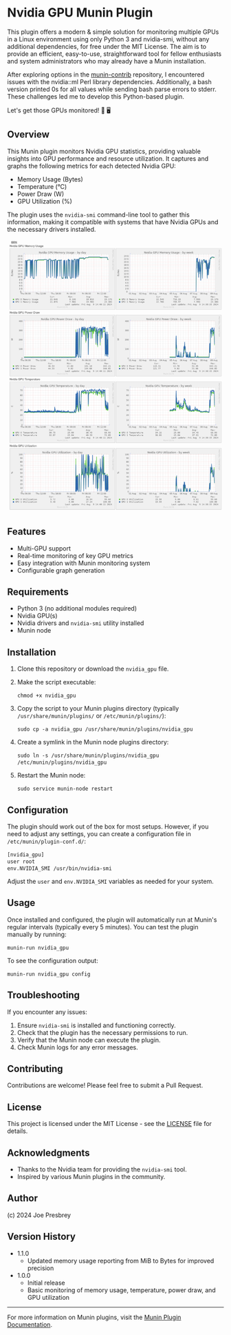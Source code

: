 # Nvidia GPU Munin Plugin

This plugin offers a modern & simple solution for monitoring multiple GPUs in a Linux environment using only Python 3 and nvidia-smi, without any additional dependencies, for free under the MIT License. The aim is to provide an efficient, easy-to-use, straightforward tool for fellow enthusiasts and system administrators who may already have a Munin installation.

After exploring options in the [munin-contrib](https://github.com/munin-monitoring/contrib/tree/master/plugins/gpu) repository, I encountered issues with the nvidia::ml Perl library dependencies. Additionally, a bash version printed 0s for all values while sending bash parse errors to stderr. These challenges led me to develop this Python-based plugin.

Let's get those GPUs monitored! 🚀 🖥️

## Overview

This Munin plugin monitors Nvidia GPU statistics, providing valuable insights into GPU performance and resource utilization. It captures and graphs the following metrics for each detected Nvidia GPU:

- Memory Usage (Bytes)
- Temperature (°C)
- Power Draw (W)
- GPU Utilization (%)

The plugin uses the `nvidia-smi` command-line tool to gather this information, making it compatible with systems that have Nvidia GPUs and the necessary drivers installed.

![Nvidia GPU Munin Plugin Screenshot](screenshot.png)

## Features

- Multi-GPU support
- Real-time monitoring of key GPU metrics
- Easy integration with Munin monitoring system
- Configurable graph generation

## Requirements

- Python 3 (no additional modules required)
- Nvidia GPU(s)
- Nvidia drivers and `nvidia-smi` utility installed
- Munin node

## Installation

1. Clone this repository or download the `nvidia_gpu` file.

2. Make the script executable:
   ```
   chmod +x nvidia_gpu
   ```

3. Copy the script to your Munin plugins directory (typically `/usr/share/munin/plugins/` or `/etc/munin/plugins/`):
   ```
   sudo cp -a nvidia_gpu /usr/share/munin/plugins/nvidia_gpu
   ```

4. Create a symlink in the Munin node plugins directory:
   ```
   sudo ln -s /usr/share/munin/plugins/nvidia_gpu /etc/munin/plugins/nvidia_gpu
   ```

5. Restart the Munin node:
   ```
   sudo service munin-node restart
   ```

## Configuration

The plugin should work out of the box for most setups. However, if you need to adjust any settings, you can create a configuration file in `/etc/munin/plugin-conf.d/`:

```
[nvidia_gpu]
user root
env.NVIDIA_SMI /usr/bin/nvidia-smi
```

Adjust the `user` and `env.NVIDIA_SMI` variables as needed for your system.

## Usage

Once installed and configured, the plugin will automatically run at Munin's regular intervals (typically every 5 minutes). You can test the plugin manually by running:

```
munin-run nvidia_gpu
```

To see the configuration output:

```
munin-run nvidia_gpu config
```

## Troubleshooting

If you encounter any issues:

1. Ensure `nvidia-smi` is installed and functioning correctly.
2. Check that the plugin has the necessary permissions to run.
3. Verify that the Munin node can execute the plugin.
4. Check Munin logs for any error messages.

## Contributing

Contributions are welcome! Please feel free to submit a Pull Request.

## License

This project is licensed under the MIT License - see the [LICENSE](LICENSE) file for details.

## Acknowledgments

- Thanks to the Nvidia team for providing the `nvidia-smi` tool.
- Inspired by various Munin plugins in the community.

## Author

(c) 2024 Joe Presbrey

## Version History

- 1.1.0
  - Updated memory usage reporting from MiB to Bytes for improved precision
- 1.0.0
  - Initial release
  - Basic monitoring of memory usage, temperature, power draw, and GPU utilization

---

For more information on Munin plugins, visit the [Munin Plugin Documentation](https://guide.munin-monitoring.org/en/latest/plugin/index.html).
